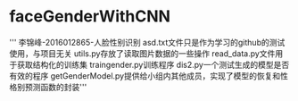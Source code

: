 # faceGenderWithCNN
'''
李锦峰-2016012865-人脸性别识别
asd.txt文件只是作为学习的github的测试使用，与项目无关
utils.py存放了读取图片数据的一些操作
read_data.py文件用于获取结构化的训练集
traingender.py训练程序
dis2.py一个测试生成的模型是否有效的程序
getGenderModel.py提供给小组内其他成员，实现了模型的恢复和性格别预测函数的封装'''

